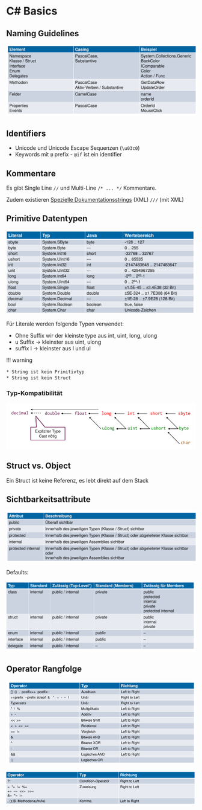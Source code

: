 # C# Basics

## Naming Guidelines

![Naming conventions in c#](images/naming_conventions.png)

## Identifiers

* Unicode und Unicode Escape Sequenzen (`\u03c0`)
* Keywords mit `@` prefix - `@if` ist ein identifier

## Kommentare

Es gibt Single Line `//` und Multi-Line `/* ... */` Kommentare.

Zudem existieren [Spezielle Dokumentationsstrings](http://www.codeproject.com/Articles/3009/C-Documenting-and-Commenting) (XML) `///` (mit XML)


## Primitive Datentypen

![](images/primitives.png)

Für Literale werden folgende Typen verwendet:

* Ohne Suffix wir der kleinste type aus int, uint, long, ulong
* u Suffix -> kleinster aus uint, ulong
* suffix l -> kleinster aus l und ul

!!! warning

    * String ist kein Primitivtyp
    * String ist kein Struct

### Typ-Kompatibilität

![](images/type-compatibility.png)

## Struct vs. Object

Ein Struct ist keine Referenz, es lebt direkt auf dem Stack

## Sichtbarkeitsattribute

![](images/visibility.png)

Defaults:

![](images/default-visibility.png)

## Operator Rangfolge

![](images/operator-rang.png)

![](images/operator-rang2.png)
